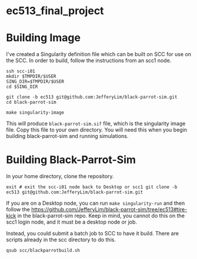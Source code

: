 # ec513_final_project

# Building Image
I've created a Singularity definition file which can be built on SCC for use on the SCC. In order to build, follow the instructions from an scc1 node.
```
ssh scc-i01
mkdir $TMPDIR/$USER
SING_DIR=$TMPDIR/$USER
cd $SING_DIR

git clone -b ec513 git@github.com:JefferyLim/black-parrot-sim.git
cd black-parrot-sim

make singularity-image
```

This will produce `black-parrot-sim.sif` file, which is the singularity image file. Copy this file to your own directory. You will need this when you begin building black-parrot-sim and running simulations.

# Building Black-Parrot-Sim

In your home directory, clone the repository. 

`
exit # exit the scc-i01 node back to Desktop or scc1
git clone -b ec513 git@github.com:JefferyLim/black-parrot-sim.git
`

If you are on a Desktop node, you can run `make singularity-run` and then follow the  https://github.com/JefferyLim/black-parrot-sim/tree/ec513#tire-kick in the black-parrot-sim repo. Keep in mind, you cannot do this on the scc1 login node, and it must be a desktop node or job.

Instead, you could submit a batch job to SCC to have it build. There are scripts already in the scc directory to do this.

`qsub scc/blackparrotbuild.sh`



